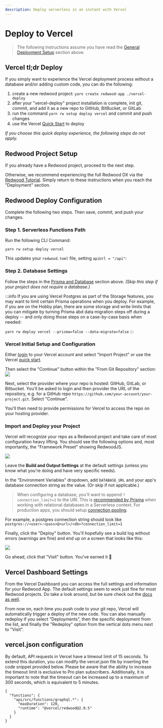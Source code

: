 ```yaml
---
description: Deploy serverless in an instant with Vercel
---
```


# Deploy to Vercel

>The following instructions assume you have read the [General Deployment Setup](./introduction.md#general-deployment-setup) section above.

## Vercel tl;dr Deploy

If you simply want to experience the Vercel deployment process without a database and/or adding custom code, you can do the following:
1. create a new redwood project: `yarn create redwood-app ./vercel-deploy`
2. after your "vercel-deploy" project installation is complete, init git, commit, and add it as a new repo to GitHub, BitBucket, or GitLab
3. run the command `yarn rw setup deploy vercel` and commit and push changes
4. use the Vercel [Quick Start](https://vercel.com/#get-started) to deploy

_If you choose this quick deploy experience, the following steps do not apply._

## Redwood Project Setup

If you already have a Redwood project, proceed to the next step.

Otherwise, we recommend experiencing the full Redwood DX via the [Redwood Tutorial](tutorial/foreword.md). Simply return to these instructions when you reach the "Deployment" section.

## Redwood Deploy Configuration

Complete the following two steps. Then save, commit, and push your changes.

### Step 1. Serverless Functions Path

Run the following CLI Command:
```shell
yarn rw setup deploy vercel
```

This updates your `redwood.toml` file, setting `apiUrl = "/api"`:

### Step 2. Database Settings

Follow the steps in the [Prisma and Database](./introduction#3-prisma-and-database) section above. _(Skip this step if your project does not require a database.)_

:::info
 If you are using Vercel Postgres as part of the Storage features, you may want to limit certain Prisma operations when you deploy. For example, if you are on the Hobby plan, there are some storage and write limits that you can mitigate by turning Prisma abd data migration steps off during a deploy -- and only doing those steps on a case-by-case basis when needed:

 `yarn rw deploy vercel --prisma=false --data-migrate=false`
:::

### Vercel Initial Setup and Configuration
Either [login](https://vercel.com/login) to your Vercel account and select "Import Project" or use the Vercel [quick start](https://vercel.com/#get-started).

Then select the "Continue" button within the "From Git Repository" section:
<img src="https://user-images.githubusercontent.com/2951/90482970-e6f3e700-e0e8-11ea-8b3e-979745b0a226.png" />

Next, select the provider where your repo is hosted: GitHub, GitLab, or Bitbucket. You'll be asked to login and then provider the URL of the repository, e.g. for a GitHub repo `https://github.com/your-account/your-project.git`. Select "Continue".

You'll then need to provide permissions for Vercel to access the repo on your hosting provider.

### Import and Deploy your Project
Vercel will recognize your repo as a Redwood project and take care of most configuration heavy lifting. You should see the following options and, most importantly, the "Framework Preset" showing RedwoodJS.

<img src="https://user-images.githubusercontent.com/2951/90486275-9337cc80-e0ed-11ea-9af3-fd9613c1256b.png" />

Leave the **Build and Output Settings** at the default settings (unless you know what you're doing and have very specific needs).

In the "Environment Variables" dropdown, add `DATABASE_URL` and your app's database connection string as the value. (Or skip if not applicable.)

> When configuring a database, you'll want to append `?connection_limit=1` to the URI. This is [recommended by Prisma](https://www.prisma.io/docs/reference/tools-and-interfaces/prisma-client/deployment#recommended-connection-limit) when working with relational databases in a Serverless context. For production apps, you should setup [connection pooling](https://redwoodjs.com/docs/connection-pooling).

For example, a postgres connection string should look like `postgres://<user>:<pass>@<url>/<db>?connection_limit=1`

Finally, click the "Deploy" button. You'll hopefully see a build log without errors (warnings are fine) and end up on a screen that looks like this:

<img src="https://user-images.githubusercontent.com/2951/90487627-9469f900-e0ef-11ea-9378-9bb85e02a792.png" />

Go ahead, click that "Visit" button. You’ve earned it 🎉

## Vercel Dashboard Settings

From the Vercel Dashboard you can access the full settings and information for your Redwood App. The default settings seem to work just fine for most Redwood projects. Do take a look around, but be sure check out the [docs as well](https://vercel.com/docs).

From now on, each time you push code to your git repo, Vercel will automatically trigger a deploy of the new code. You can also manually redeploy if you select "Deployments", then the specific deployment from the list, and finally the "Redeploy" option from the vertical dots menu next to "Visit".

## vercel.json configuration

By default, API requests in Vercel have a timeout limit of 15 seconds. To extend this duration, you can modify the vercel.json file by inserting the code snippet provided below. Please be aware that the ability to increase the timeout limit is exclusive to Pro plan subscribers. Additionally, it is important to note that the timeout can be increased up to a maximum of 300 seconds, which is equivalent to 5 minutes.

```
{
  "functions": {
    "api/src/functions/graphql.*": {
      "maxDuration": 120,
      "runtime": "@vercel/redwood@2.0.5"
    }
  }
}
```
